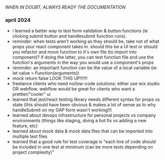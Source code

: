 *WHEN IN DOUBT, ALWAYS READY THE DOCUMENTATION*

### april 2024
- i learned a better way to test form validation & button functions (ie clicking submit button and handlesubmit function runs).
- reminder: when tests aren't working as they should be, take not of what props your react component takes in. should this be a UI test or should you refactor and move function to it's own file (to import into component)? if doing the latter, you can test function file and use the function's arguments in the way you would use a component's props
- reminder: an important function can be the value of a local variable (ie: let value = Function(arguments))
- mock return false LOOK THIS UP!!!!!!
- freelance clients who need no/low-code solutions: either use wix studio OR webflow. webflow would be great for clients who want a prettier/"cooler" ui
- learned that jest/react testing library needs different syntax for props vs state (this should have been obvious & makes a lot of sense as to why handleSubmit on my GAP form wasn't working!!)
- learned about devops infrastructure for personal projects vs company environments (things like staging, doing a hot fix vs adding a new feature, etc)
- learned about mock data & mock data files that can be imported into multiple test files
- learned that a good rule for test coverage is "each line of code should be included in one test at minimum (can be more tests depending on project complexity)"